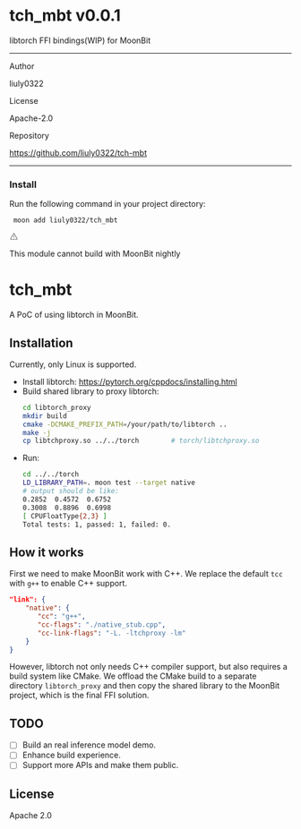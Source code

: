 
<div id="mod-info">
    <h1 id="mod-title"> tch_mbt <span id="mod-version">v0.0.1</span></h1>
    libtorch FFI bindings(WIP) for MoonBit
    <hr/>
    <div id="mod-meta-data">
        <div>
            <p>Author</p>
            <p>liuly0322</p>
        </div>
        <div>
            <p>License</p>
            <p>Apache-2.0</p>
        </div>
        <div>
            <p>Repository</p>
            <p><a href="https://github.com/liuly0322/tch-mbt">https://github.com/liuly0322/tch-mbt</a></p>
        </div>
    </div>
    <hr/>
    <div id="mod-install-info">
        <h3>Install</h3>
        <p>Run the following command in your project directory: </p>
        <pre><code> moon add liuly0322/tch_mbt </code></pre>
    <div id="build-error"> 
      <svg t="1727332159497" class="icon" viewBox="0 0 1024 1024" version="1.1" xmlns="http://www.w3.org/2000/svg" p-id="5301" width="16" height="16"><path d="M545.718857 130.608762c11.337143 6.265905 20.699429 15.555048 26.989714 26.819048l345.014858 617.667047a68.87619 68.87619 0 0 1-26.989715 93.915429c-10.313143 5.705143-21.942857 8.704-33.718857 8.704H166.985143A69.266286 69.266286 0 0 1 97.52381 808.643048c0-11.751619 2.998857-23.28381 8.752761-33.548191l344.990477-617.642667a69.656381 69.656381 0 0 1 94.451809-26.819047zM512 191.000381L166.985143 808.643048H856.990476L512 191.000381zM546.718476 670.47619v69.071239h-69.461333V670.47619h69.485714z m0-298.374095v252.318476h-69.461333V372.102095h69.485714z" p-id="5302" fill="#707070"></path></svg>
      <div>
        <p id="build-error-title">This module cannot build with MoonBit nightly</p>
      </div>
    </div>
    </div>
</div>



# tch_mbt

A PoC of using libtorch in MoonBit.

## Installation

Currently, only Linux is supported.

- Install libtorch: <https://pytorch.org/cppdocs/installing.html>
- Build shared library to proxy libtorch:
   ```bash
   cd libtorch_proxy
   mkdir build
   cmake -DCMAKE_PREFIX_PATH=/your/path/to/libtorch ..
   make -j
   cp libtchproxy.so ../../torch        # torch/libtchproxy.so
   ```
- Run:
   ```bash
   cd ../../torch
   LD_LIBRARY_PATH=. moon test --target native
   # output should be like:
   0.2852  0.4572  0.6752
   0.3008  0.8896  0.6998
   [ CPUFloatType{2,3} ]
   Total tests: 1, passed: 1, failed: 0.
   ```

## How it works

First we need to make MoonBit work with C++. We replace the default `tcc` with `g++` to enable C++ support.

```json
"link": {
    "native": {
       "cc": "g++",
       "cc-flags": "./native_stub.cpp",
       "cc-link-flags": "-L. -ltchproxy -lm"
    }
}
```

However, libtorch not only needs C++ compiler support, but also requires a build system like CMake. We offload the CMake build to a separate directory `libtorch_proxy` and then copy the shared library to the MoonBit project, which is the final FFI solution.

## TODO

- [ ] Build an real inference model demo.
- [ ] Enhance build experience.
- [ ] Support more APIs and make them public.

## License

Apache 2.0